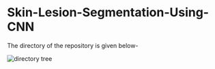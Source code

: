 # Skin-Lesion-Segmentation-Using-CNN

The directory of the repository is given below-

![directory tree](https://user-images.githubusercontent.com/32570071/58363402-e350c080-7ea3-11e9-8cd3-ced98bfb464a.PNG)
